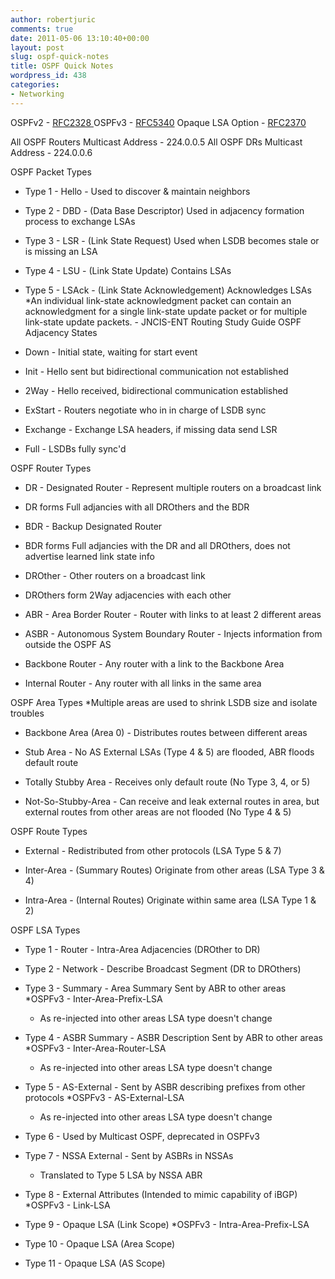 ```yaml
---
author: robertjuric
comments: true
date: 2011-05-06 13:10:40+00:00
layout: post
slug: ospf-quick-notes
title: OSPF Quick Notes
wordpress_id: 438
categories:
- Networking
---
```


OSPFv2 - [RFC2328
](http://www.ietf.org/rfc/rfc2328.txt)OSPFv3 - [RFC5340](http://tools.ietf.org/rfc/rfc5340.txt)
Opaque LSA Option - [RFC2370](http://tools.ietf.org/rfc/rfc2370.txt)

All OSPF Routers Multicast Address - 224.0.0.5
All OSPF DRs Multicast Address - 224.0.0.6

OSPF Packet Types



	
  * Type 1 - Hello - Used to discover & maintain neighbors

	
  * Type 2 - DBD - (Data Base Descriptor) Used in adjacency formation process to exchange LSAs

	
  * Type 3 - LSR - (Link State Request) Used when LSDB becomes stale or is missing an LSA

	
  * Type 4 - LSU - (Link State Update) Contains LSAs

	
  * Type 5 - LSAck - (Link State Acknowledgement) Acknowledges LSAs
*An individual link-state acknowledgment packet can contain an acknowledgment for a single link-state update packet or for multiple link-state update packets. - JNCIS-ENT Routing Study Guide 
OSPF Adjacency States

	
  * Down - Initial state, waiting for start event

	
  * Init - Hello sent but bidirectional communication not established

	
  * 2Way - Hello received, bidirectional communication established

	
  * ExStart - Routers negotiate who in in charge of LSDB sync

	
  * Exchange - Exchange LSA headers, if missing data send LSR

	
  * Full - LSDBs fully sync'd


OSPF Router Types

	
  * DR - Designated Router - Represent multiple routers on a broadcast link

	
  * DR forms Full adjancies with all DROthers and the BDR

	
  * BDR - Backup Designated Router

	
  * BDR forms Full adjancies with the DR and all DROthers, does not advertise learned link state info

	
  * DROther - Other routers on a broadcast link

	
  * DROthers form 2Way adjacencies with each other

	
  * ABR - Area Border Router - Router with links to at least 2 different areas

	
  * ASBR - Autonomous System Boundary Router - Injects information from outside the OSPF AS

	
  * Backbone Router - Any router with a link to the Backbone Area

	
  * Internal Router - Any router with all links in the same area


OSPF Area Types
*Multiple areas are used to shrink LSDB size and isolate troubles

	
  * Backbone Area (Area 0) - Distributes routes between different areas

	
  * Stub Area - No AS External LSAs (Type 4 & 5) are flooded, ABR floods default route

	
  * Totally Stubby Area - Receives only default route (No Type 3, 4, or 5)

	
  * Not-So-Stubby-Area - Can receive and leak external routes in area, but external routes from other areas are not flooded (No Type 4 & 5)


OSPF Route Types

	
  * External - Redistributed from other protocols (LSA Type 5 & 7)

	
  * Inter-Area - (Summary Routes) Originate from other areas (LSA Type 3 & 4)

	
  * Intra-Area - (Internal Routes) Originate within same area (LSA Type 1 & 2)


OSPF LSA Types

	
  * Type 1 - Router - Intra-Area Adjacencies (DROther to DR)

	
  * Type 2 - Network - Describe Broadcast Segment (DR to DROthers)

	
  * Type 3 - Summary - Area Summary Sent by ABR to other areas
*OSPFv3 - Inter-Area-Prefix-LSA


	
    * As re-injected into other areas LSA type doesn't change


	
  * Type 4 - ASBR Summary - ASBR Description Sent by ABR to other areas
*OSPFv3 - Inter-Area-Router-LSA


	
    * As re-injected into other areas LSA type doesn't change


	
  * Type 5 - AS-External - Sent by ASBR describing prefixes from other protocols
*OSPFv3 - AS-External-LSA


	
    * As re-injected into other areas LSA type doesn't change


	
  * Type 6 - Used by Multicast OSPF, deprecated in OSPFv3

	
  * Type 7 - NSSA External - Sent by ASBRs in NSSAs


	
    * Translated to Type 5 LSA by NSSA ABR


	
  * Type 8 - External Attributes (Intended to mimic capability of iBGP)
*OSPFv3 - Link-LSA

	
  * Type 9 - Opaque LSA (Link Scope)
*OSPFv3 - Intra-Area-Prefix-LSA

	
  * Type 10 - Opaque LSA (Area Scope)

	
  * Type 11 - Opaque LSA (AS Scope)


